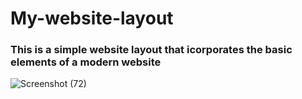 # My-website-layout
### This is a simple website layout that icorporates the basic elements of a modern website
![Screenshot (72)](https://user-images.githubusercontent.com/54993789/86771192-6f558580-c06f-11ea-8f62-f42969eb27ce.png)
